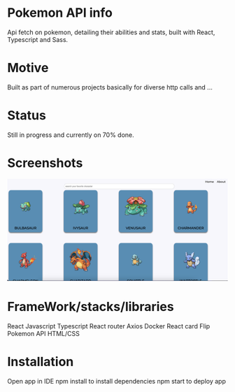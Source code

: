 # Pokemon API info

Api fetch on pokemon, detailing their abilities and stats, built with React, Typescript and Sass.

# Motive

Built as part of numerous projects basically for diverse http calls and ...

# Status

Still in progress and currently on 70% done.

# Screenshots

![front-page of app](src/components/images/pokemon.png)

# FrameWork/stacks/libraries

React
Javascript
Typescript
React router
Axios
Docker
React card Flip
Pokemon API
HTML/CSS

# Installation

Open app in IDE
npm install to install dependencies
npm start to deploy app

